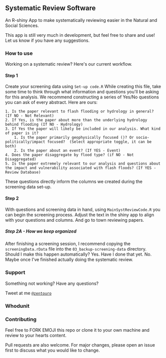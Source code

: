 ## Systematic Review Software

An R-shiny App to make systematically reviewing easier in the Natural and Social Sciences. 

This app is still very much in development, but feel free to share and use! Let us know if you have any suggestions. 


### How to use
Working on a systematic review? Here's our current workflow. 

#### Step 1

Create your screening data using `Set-up code.R`
While creating this file, take some time to think through what information and questions you'll be asking for this analysis. We recommend constructing a series of Yes/No questions you can ask of every abstract. Here are ours:

```
1. Is the paper relevant to flash flooding or hydrology in general? (If NO - Not Relevant)
2. If Yes, is the paper about more than the underlying hydrology behind flooding (If NO - Hydrology)
3. If Yes the paper will likely be included in our analysis. What kind of paper is it?
    1. Is the paper primarily geophysically focused ()? Or socio-politically/impact focused?  (Select appropriate toggle, it can be both)
    2. Is the paper about an event? (If YES - Event)
4. Does the paper disaggregate by flood type? (if NO - Not Disaggregated)
5. Is the paper extremely relevant to our analysis and questions about the impact and vulnerability associated with flash floods? (If YES - Review Database) 
```

These questions directly inform the columns we created during the screening data set-up. 

#### Step 2

With questions and screening data in hand, using `MainSystReviewCode.R` you can begin the screening process.
Adjust the text in the shiny app to align with your questions and columns. And go to town reviewing papers. 

##### Step 2A - How we keep organized

After finishing a screening session, I recommend copying the `screeningData.rData` file into the `03_backup-screening-data` directory. Should I make this happen automatically? Yes. Have I done that yet. No. Maybe once I've finished actually doing the systematic review. 


### Support

Something not working? Have any questions? 

Tweet at me <a href="http://twitter.com/zentouro" target="_blank">`@zentouro`</a>

### Whodunit 



### Contributing

Feel free to FORK EMOJI this repo 
or clone it to your own machine 
and review to your hearts content. 

Pull requests are also welcome. 
For major changes, please open an issue first to discuss what you would like to change.

